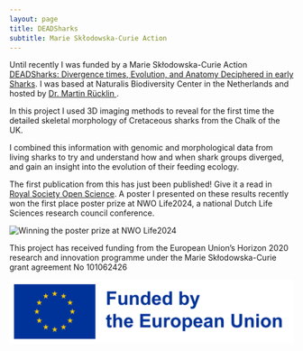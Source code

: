 ```yaml
---
layout: page
title: DEADSharks
subtitle: Marie Skłodowska-Curie Action
---
```


Until recently I was funded by a Marie Skłodowska-Curie Action [DEADSharks: Divergence times, Evolution, and Anatomy Deciphered in early Sharks](https://cordis.europa.eu/project/id/101062426). I was based at Naturalis Biodiversity Center in the Netherlands and hosted by [Dr. Martin Rücklin ](https://www.naturalis.nl/en/science/researchers/martin-rucklin).

In this project I used 3D imaging methods to reveal for the first time the detailed skeletal morphology of Cretaceous sharks from the Chalk of the UK.

I combined this information with genomic and morphological data from living sharks to try and understand how and when shark groups diverged, and gain an insight into the evolution of their feeding ecology.

The first publication from this has just been published! Give it a read in [Royal Society Open Science](https://doi.org/10.1098/rsos.242011). A poster I presented on these results recently won the first place poster prize at NWO Life2024, a national Dutch Life Sciences research council conference.

![Winning the poster prize at NWO Life2024](/assets/img/Poster.jpg)

This project has received funding from the European Union’s Horizon 2020 research and innovation programme under the Marie Skłodowska-Curie grant agreement No 101062426

![EUFunding](/assets/img/EN_FundedbytheEU_RGB_POS.png)
